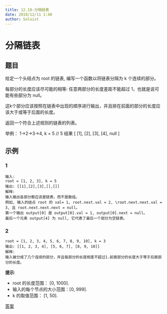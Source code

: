 ```yaml
---
title: 12.10-分隔链表
date: 2018/12/11 1:48
author: Soloist
---
```

    
# 分隔链表

## 题目

给定一个头结点为 root 的链表, 编写一个函数以将链表分隔为 k 个连续的部分。

每部分的长度应该尽可能的相等: 任意两部分的长度差距不能超过 1，也就是说可能有些部分为 null。

这k个部分应该按照在链表中出现的顺序进行输出，并且排在前面的部分的长度应该大于或等于后面的长度。

返回一个符合上述规则的链表的列表。

举例： 1->2->3->4, k = 5 // 5 结果 [ [1], [2], [3], [4], null ]

## 示例

### 1

    输入: 
    root = [1, 2, 3], k = 5
    输出: [[1],[2],[3],[],[]]
    解释:
    输入输出各部分都应该是链表，而不是数组。
    例如, 输入的结点 root 的 val= 1, root.next.val = 2, \root.next.next.val = 3, 且 root.next.next.next = null。
    第一个输出 output[0] 是 output[0].val = 1, output[0].next = null。
    最后一个元素 output[4] 为 null, 它代表了最后一个部分为空链表。
    
### 2

    root = [1, 2, 3, 4, 5, 6, 7, 8, 9, 10], k = 3
    输出: [[1, 2, 3, 4], [5, 6, 7], [8, 9, 10]]
    解释:
    输入被分成了几个连续的部分，并且每部分的长度相差不超过1.前面部分的长度大于等于后面部分的长度。
    
**提示**:

* root 的长度范围： [0, 1000].
* 输入的每个节点的大小范围：[0, 999].
* k 的取值范围： [1, 50].

[答案](https://github.com/aSoloist/java-algorithm/blob/master/code/2018/12/10/Solution.java)